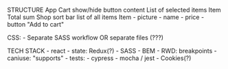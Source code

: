 STRUCTURE
App
Cart
show/hide button
content
List of selected items
Item
Total sum
Shop
sort bar
list of all items
Item - picture - name - price - button "Add to cart"

CSS: - Separate SASS workflow OR separate files (???)

TECH STACK - react - state: Redux(?) - SASS - BEM - RWD: breakpoints - caniuse: "supports" - tests: - cypress - mocha / jest - Cookies(?)

